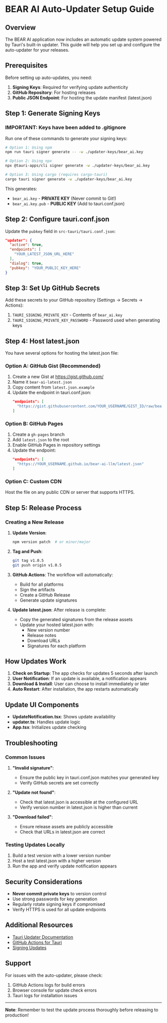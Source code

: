 # BEAR AI Auto-Updater Setup Guide

## Overview

The BEAR AI application now includes an automatic update system powered by Tauri's built-in updater. This guide will help you set up and configure the auto-updater for your releases.

## Prerequisites

Before setting up auto-updates, you need:

1. **Signing Keys**: Required for verifying update authenticity
2. **GitHub Repository**: For hosting releases
3. **Public JSON Endpoint**: For hosting the update manifest (latest.json)

## Step 1: Generate Signing Keys

### IMPORTANT: Keys have been added to .gitignore

Run one of these commands to generate your signing keys:

```bash
# Option 1: Using npm
npm run tauri signer generate -- -w ./updater-keys/bear_ai.key

# Option 2: Using npx
npx @tauri-apps/cli signer generate -w ./updater-keys/bear_ai.key

# Option 3: Using cargo (requires cargo-tauri)
cargo tauri signer generate -w ./updater-keys/bear_ai.key
```

This generates:
- `bear_ai.key` - **PRIVATE KEY** (Never commit to Git!)
- `bear_ai.key.pub` - **PUBLIC KEY** (Add to tauri.conf.json)

## Step 2: Configure tauri.conf.json

Update the `pubkey` field in `src-tauri/tauri.conf.json`:

```json
"updater": {
  "active": true,
  "endpoints": [
    "YOUR_LATEST_JSON_URL_HERE"
  ],
  "dialog": true,
  "pubkey": "YOUR_PUBLIC_KEY_HERE"
}
```

## Step 3: Set Up GitHub Secrets

Add these secrets to your GitHub repository (Settings → Secrets → Actions):

1. `TAURI_SIGNING_PRIVATE_KEY` - Contents of `bear_ai.key`
2. `TAURI_SIGNING_PRIVATE_KEY_PASSWORD` - Password used when generating keys

## Step 4: Host latest.json

You have several options for hosting the latest.json file:

### Option A: GitHub Gist (Recommended)

1. Create a new Gist at https://gist.github.com/
2. Name it `bear-ai-latest.json`
3. Copy content from `latest.json.example`
4. Update the endpoint in tauri.conf.json:
   ```json
   "endpoints": [
     "https://gist.githubusercontent.com/YOUR_USERNAME/GIST_ID/raw/bear-ai-latest.json"
   ]
   ```

### Option B: GitHub Pages

1. Create a `gh-pages` branch
2. Add `latest.json` to the root
3. Enable GitHub Pages in repository settings
4. Update the endpoint:
   ```json
   "endpoints": [
     "https://YOUR_USERNAME.github.io/bear-ai-llm/latest.json"
   ]
   ```

### Option C: Custom CDN

Host the file on any public CDN or server that supports HTTPS.

## Step 5: Release Process

### Creating a New Release

1. **Update Version**:
   ```bash
   npm version patch  # or minor/major
   ```

2. **Tag and Push**:
   ```bash
   git tag v1.0.5
   git push origin v1.0.5
   ```

3. **GitHub Actions**: The workflow will automatically:
   - Build for all platforms
   - Sign the artifacts
   - Create a GitHub Release
   - Generate update signatures

4. **Update latest.json**: After release is complete:
   - Copy the generated signatures from the release assets
   - Update your hosted latest.json with:
     - New version number
     - Release notes
     - Download URLs
     - Signatures for each platform

## How Updates Work

1. **Check on Startup**: The app checks for updates 5 seconds after launch
2. **User Notification**: If an update is available, a notification appears
3. **Download & Install**: User can choose to install immediately or later
4. **Auto Restart**: After installation, the app restarts automatically

## Update UI Components

- **UpdateNotification.tsx**: Shows update availability
- **updater.ts**: Handles update logic
- **App.tsx**: Initializes update checking

## Troubleshooting

### Common Issues

1. **"Invalid signature"**:
   - Ensure the public key in tauri.conf.json matches your generated key
   - Verify GitHub secrets are set correctly

2. **"Update not found"**:
   - Check that latest.json is accessible at the configured URL
   - Verify version number in latest.json is higher than current

3. **"Download failed"**:
   - Ensure release assets are publicly accessible
   - Check that URLs in latest.json are correct

### Testing Updates Locally

1. Build a test version with a lower version number
2. Host a test latest.json with a higher version
3. Run the app and verify update notification appears

## Security Considerations

- **Never commit private keys** to version control
- Use strong passwords for key generation
- Regularly rotate signing keys if compromised
- Verify HTTPS is used for all update endpoints

## Additional Resources

- [Tauri Updater Documentation](https://tauri.app/v1/guides/distribution/updater/)
- [GitHub Actions for Tauri](https://github.com/tauri-apps/tauri-action)
- [Signing Updates](https://tauri.app/v1/guides/distribution/sign)

## Support

For issues with the auto-updater, please check:
1. GitHub Actions logs for build errors
2. Browser console for update check errors
3. Tauri logs for installation issues

---

**Note**: Remember to test the update process thoroughly before releasing to production!